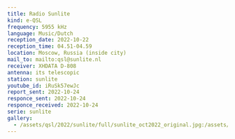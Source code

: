```yaml
---
title: Radio Sunlite
kind: e-QSL
frequency: 5955 kHz
language: Music/Dutch
reception_date: 2022-10-22
reception_time: 04.51-04.59
location: Moscow, Russia (inside city)
mail_to: mailto:qsl@sunlite.nl
receiver: XHDATA D-808
antenna: its telescopic
station: sunlite
youtube_id: iRuSk57ewJc
report_sent: 2022-10-24
responce_sent: 2022-10-24
responce_received: 2022-10-24
serie: sunlite
gallery:
  - /assets/qsl/2022/sunlite/full/sunlite_oct2022_original.jpg:/assets/qsl/2022/sunlite/small/sunlite_oct2022_original.jpg
---
```

